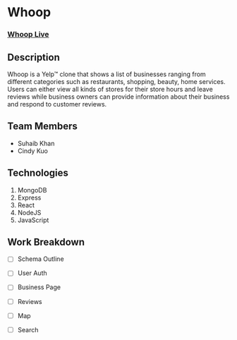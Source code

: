 # Whoop

### [Whoop Live](https://whooopwhooop.herokuapp.com/#/)

## Description

Whoop is a Yelp™ clone that shows a list of businesses ranging from different categories such as restaurants, shopping, beauty, home services. Users can either view all kinds of stores for their store hours and leave reviews while business owners can provide information about their business and respond to customer reviews.

## Team Members

* Suhaib Khan
* Cindy Kuo

## Technologies

 1. MongoDB
 2. Express
 3. React
 4. NodeJS
 5. JavaScript

## Work Breakdown

- [ ] Schema Outline
- [ ] User Auth
- [ ] Business Page
- [ ] Reviews
- [ ] Map
- [ ] Search



